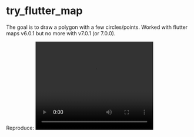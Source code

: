 # try_flutter_map

The goal is to draw a polygon with a few circles/points.
Worked with flutter maps v6.0.1 but no more with v7.0.1 (or 7.0.0).

Reproduce:
 <video width="320" height="240" controls>
  <source src="bug.mov" type="video/mp4">
</video>
